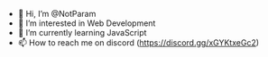 - 👋 Hi, I’m @NotParam
- 👀 I’m interested in Web Development
- 🌱 I’m currently learning JavaScript
- 📫 How to reach me on discord (https://discord.gg/xGYKtxeGc2)

<!---
NotParam/NotParam is a ✨ special ✨ repository because its `README.md` (this file) appears on your GitHub profile.
You can click the Preview link to take a look at your changes.
--->
